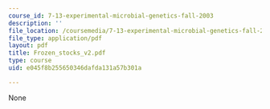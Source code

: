```yaml
---
course_id: 7-13-experimental-microbial-genetics-fall-2003
description: ''
file_location: /coursemedia/7-13-experimental-microbial-genetics-fall-2003/e045f8b255650346dafda131a57b301a_Frozen_stocks_v2.pdf
file_type: application/pdf
layout: pdf
title: Frozen_stocks_v2.pdf
type: course
uid: e045f8b255650346dafda131a57b301a

---
```

None